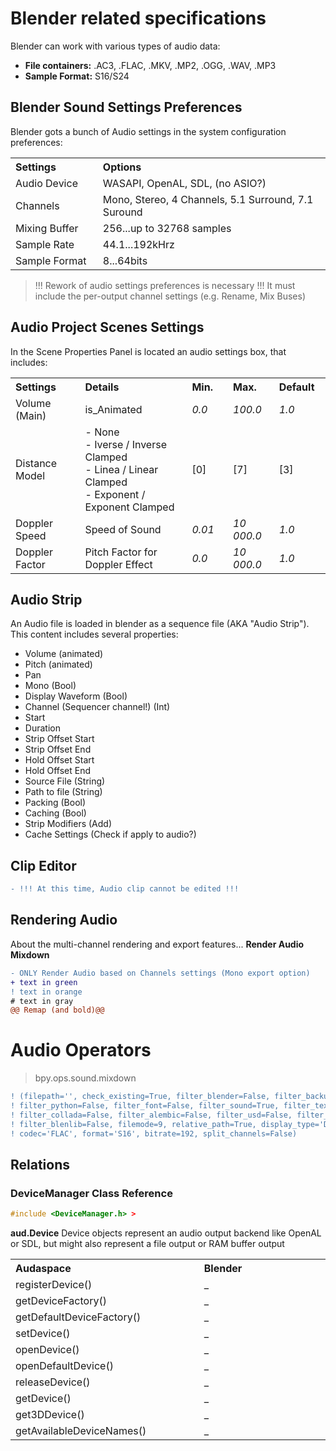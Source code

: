 # Blender related specifications

Blender can work with various types of audio data:
- **File containers:** .AC3, .FLAC, .MKV, .MP2, .OGG, .WAV, .MP3
- **Sample Format:** S16/S24

## Blender Sound Settings Preferences

Blender gots a bunch of Audio settings in the system configuration preferences:

<table>
<tr>
<th align="left", width="200">
Settings
</th>
<th align="left", width="682">
Options
</th>
</tr>
<tr>
<td>
Audio Device
</td>
<td>
WASAPI, OpenAL, SDL, (no ASIO?)
</td>
</tr>
<tr>
<td>
Channels
</td>
<td>
Mono, Stereo, 4 Channels, 5.1 Surround, 7.1 Suround
</td>
</tr>
<tr>
<td>
Mixing Buffer
</td>
<td>
256...up to 32768 samples
</td>
</tr>
<tr>
<td>
Sample Rate
</td>
<td>
44.1...192kHrz
</td>
</tr>
<tr>
<td>
Sample Format
</td>
<td>
8...64bits
</td>
</tr>
</table>

> !!! Rework of audio settings preferences is necessary !!!
> It must include the per-output channel settings (e.g. Rename, Mix Buses)

## Audio Project Scenes Settings

In the Scene Properties Panel is located an audio settings box, that includes:
<table>
<tr>
<th align="left", width="200">
Settings
</th>
<th align="left", width="382">
Details
</th>
<th align="left", width="100">
Min.
</th>
<th align="left", width="100">
Max.
</th>
<th align="left", width="100">
Default
</th>
</tr>
  
<tr>
<td>
Volume (Main)
</td>
<td>
is_Animated
</td>
<td>
<i>0.0</i>
</td>
<td>
<i>100.0</i>
</td>
<td>
<i>1.0</i>
</td>
</tr>
  
<tr>
<td>
Distance Model
</td>
<td>
- None<br>- Iverse / Inverse Clamped<br>- Linea / Linear Clamped<br>- Exponent / Exponent Clamped
</td>
<td>
[0]
</td>
<td>
[7]
</td>
<td>
[3]
</td>
</tr>
  
<tr>
<td>
Doppler Speed
</td>
<td>
Speed of Sound
</td>
<td>
<i>0.01</i>
</td>
<td>
<i>10 000.0</i>
</td>
<td>
<i>1.0</i>
</td>
</tr>
  
<tr>
<td>
Doppler Factor
</td>
<td>
Pitch Factor for Doppler Effect
</td>
<td>
<i>0.0</i>
</td>
<td>
<i>10 000.0</i>
</td>
<td>
<i>1.0</i>
</td>
</tr>

</table>

## Audio Strip

An Audio file is loaded in blender as a sequence file (AKA "Audio Strip"). This content includes several properties:
- Volume (animated)
- Pitch (animated)
- Pan
- Mono (Bool)
- Display Waveform (Bool)
- Channel (Sequencer channel!) (Int)
- Start
- Duration
- Strip Offset Start
- Strip Offset End
- Hold Offset Start
- Hold Offset End
- Source File (String)
- Path to file (String)
- Packing (Bool)
- Caching (Bool)
- Strip Modifiers (Add)
- Cache Settings (Check if apply to audio?)

## Clip Editor

```diff 
- !!! At this time, Audio clip cannot be edited !!!
```

## Rendering Audio

About the multi-channel rendering and export features... **Render Audio Mixdown**

```diff
- ONLY Render Audio based on Channels settings (Mono export option)
+ text in green
! text in orange
# text in gray
@@ Remap (and bold)@@
```

# Audio Operators

> bpy.ops.sound.mixdown
```diff
! (filepath='', check_existing=True, filter_blender=False, filter_backup=False, filter_image=False, filter_movie=False, 
! filter_python=False, filter_font=False, filter_sound=True, filter_text=False, filter_archive=False, filter_btx=False, 
! filter_collada=False, filter_alembic=False, filter_usd=False, filter_obj=False, filter_volume=False, filter_folder=True, 
! filter_blenlib=False, filemode=9, relative_path=True, display_type='DEFAULT', sort_method='', accuracy=1024, container='FLAC', 
! codec='FLAC', format='S16', bitrate=192, split_channels=False)
```

## Relations

### DeviceManager Class Reference

```c++
#include <DeviceManager.h> > 
```

**aud.Device** Device objects represent an audio output backend like OpenAL or SDL, but might also represent a file output or RAM buffer output

<table>
<tr><th align="left", width="441">Audaspace</th><th align="left", width="441">Blender</th></tr>
<tr><td>registerDevice()</td><td>_</td></tr>
<tr><td>getDeviceFactory()</td><td>_</td></tr>
<tr><td>getDefaultDeviceFactory()</td><td>_</td></tr>
<tr><td>setDevice()</td><td>_</td></tr>
<tr><td>openDevice()</td><td>_</td></tr>
<tr><td>openDefaultDevice()</td><td>_</td></tr>
<tr><td>releaseDevice()</td><td>_</td></tr>
<tr><td>getDevice()</td><td>_</td></tr>
<tr><td>get3DDevice()</td><td>_</td></tr>
<tr><td>getAvailableDeviceNames()</td><td>_</td></tr>
</table>



